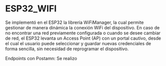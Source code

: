 # ESP32_WIFI
Se implementó en el ESP32 la librería WiFiManager, la cual permite gestionar de manera dinámica la conexión WiFi del dispositivo. En caso de no encontrar una red previamente configurada o cuando se desee cambiar de red, el ESP32 levanta un Access Point (AP) con un portal cautivo, desde el cual el usuario puede seleccionar y guardar nuevas credenciales de forma sencilla, sin necesidad de reprogramar el dispositivo.

Endpoints con Postamn:
Se realizo
